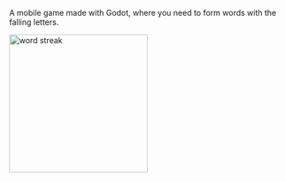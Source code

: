 A mobile game made with Godot, where you need to form words with the falling letters.

<img src="/img/word_streak.gif" alt="word streak" width="250"/>
